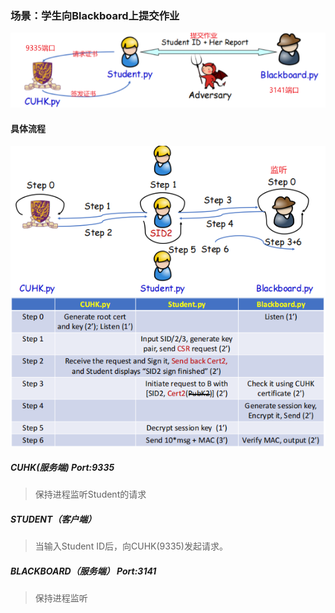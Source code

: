 ### 场景：学生向Blackboard上提交作业

![img.png](img.png)

#### 具体流程
![img_3.png](img_3.png)
![img_2.png](img_2.png)

##### CUHK(服务端) Port:9335
> 保持进程监听Student的请求

##### STUDENT（客户端）
> 当输入Student ID后，向CUHK(9335)发起请求。

##### BLACKBOARD（服务端） Port:3141
> 保持进程监听